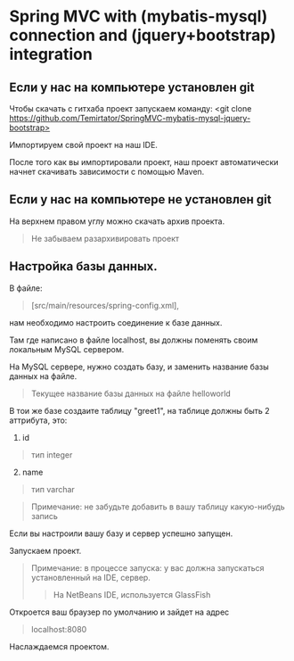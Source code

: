 Spring MVC with (mybatis-mysql) connection and (jquery+bootstrap) integration
========================

Если у нас на компьютере установлен git 
-------------------------
Чтобы скачать с гитхаба проект запускаем команду:
<git clone https://github.com/Temirtator/SpringMVC-mybatis-mysql-jquery-bootstrap>

Импортируем свой проект на наш IDE.

После того как вы импортировали проект, наш проект автоматически начнет скачивать зависимости с помощью Maven.


Если у нас на компьютере не установлен git 
-------------------------
На верхнем правом углу можно скачать архив проекта.

>Не забываем разархивировать проект



Настройка базы данных.
-------------------------

В файле:
>[src/main/resources/spring-config.xml], 

нам необходимо настроить соединение к базе данных.

Там где написано в файле localhost, вы должны поменять своим локальным MySQL сервером.

На MySQL сервере, нужно создать базу, и заменить название базы данных на файле.

>Текущее название базы данных на файле helloworld

В тои же базе создаите таблицу "greet1", на таблице должны быть 2 аттрибута, это:

1. id 

>тип integer

2. name 

>тип varchar

>Примечание: не забудьте добавить в вашу таблицу какую-нибудь запись

Если вы настроили вашу базу и сервер успешно запущен.

Запускаем проект.
>Примечание: в процессе запуска: у вас должна запускаться установленный на IDE, сервер. 
>>На NetBeans IDE, используется GlassFish 

Откроется ваш браузер по умолчанию и зайдет на адрес 
>localhost:8080

Наслаждаемся проектом.